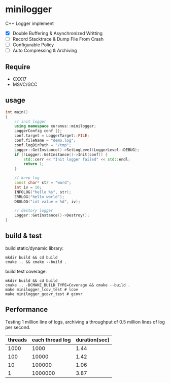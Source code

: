 # minilogger
C++ Logger implement

 - [X] Double Buffering & Asynchronized Writting
 - [ ] Record Stacktrace & Dump File From Crash
 - [ ] Configurable Policy
 - [ ] Auto Compressing & Archiving

## Require
 - CXX17
 - MSVC/GCC

## usage
```cpp
int main()
{
    // init logger
    using namespace xuranus::minilogger;
    LoggerConfig conf {};
    conf.target = LoggerTarget::FILE;
    conf.fileName = "demo.log";
    conf.logDirPath = "/tmp";
    Logger::GetInstance()->SetLogLevel(LoggerLevel::DEBUG);
    if (!Logger::GetInstance()->Init(conf)) {
        std::cerr << "Init logger failed" << std::endl;
        return 1;
    }

    // keep log
    const char* str = "word";
    int iv = 10;
    INFOLOG("hello %s", str);
    ERRLOG("hello world");
    DBGLOG("int value = %d", iv);

    // destory logger
    Logger::GetInstance()->Destroy();
}
```

## build & test
build static/dynamic library:
```
mkdir build && cd build
cmake .. && cmake --build .
```

build test coverage:
```
mkdir build && cd build
cmake .. -DCMAKE_BUILD_TYPE=Coverage && cmake --build .
make minilogger_lcov_test # lcov
make minilogger_gcovr_test # gcovr
```

## Performance
Testing 1 million line of logs, archiving a throughput of 0.5 million lines of log per second.

| threads | each thread log | duration(sec) |
|---------|-----------------|---------------|
| 1000    | 1000            |       1.44      |
| 100     | 10000           |       1.42    |
| 10      | 100000          |       1.06    |
| 1       | 1000000         |       3.87    |

